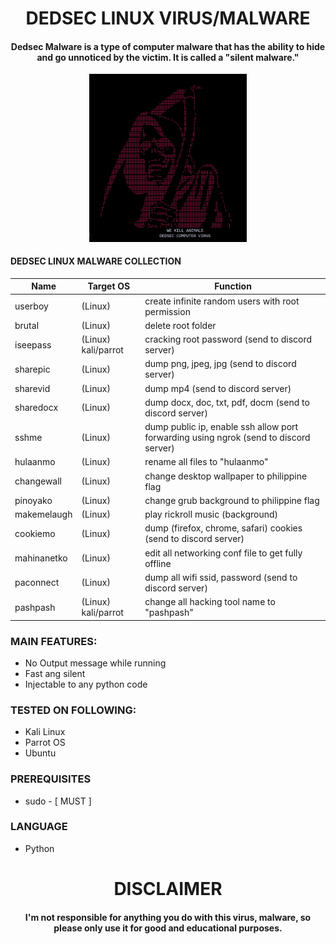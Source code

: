<h1 align='center'>DEDSEC LINUX VIRUS/MALWARE</h1>
<h4 align='center'> Dedsec Malware is a type of computer malware that has the ability to hide and go unnoticed by the victim. It is called a "silent malware." </h4>

<p align="center">
<img src="https://github.com/0xbitx/Dedsec-linux-virus/blob/main/banner.png" width="50%" height="50%">
</p>

#### DEDSEC LINUX MALWARE COLLECTION

|      Name                        |      Target OS     |      Function      |
|------------------------------|--------------------|--------------------|
| userboy            |   (Linux)          | create infinite random users with root permission |
| brutal             | (Linux)                | delete root folder |
| iseepass             | (Linux) kali/parrot                | cracking root password (send to discord server) |
| sharepic             | (Linux)                | dump png, jpeg, jpg (send to discord server) |
| sharevid             | (Linux)                | dump mp4 (send to discord server) |
| sharedocx             | (Linux)                | dump docx, doc, txt, pdf, docm (send to discord server) |
| sshme             | (Linux)                | dump public ip, enable ssh allow port forwarding using ngrok (send to discord server) |
| hulaanmo             | (Linux)                | rename all files to "hulaanmo" |
| changewall             | (Linux)                | change desktop wallpaper to philippine flag |
| pinoyako             | (Linux)                | change grub background to philippine flag  |
| makemelaugh             | (Linux)                | play rickroll music (background) |
| cookiemo             | (Linux)                | dump (firefox, chrome, safari) cookies (send to discord server) | 
| mahinanetko             | (Linux)                | edit all networking conf file to get fully offline |
| paconnect             | (Linux)                | dump all wifi ssid, password (send to discord server) |
| pashpash             | (Linux) kali/parrot               | change all hacking tool name to "pashpash" |

### MAIN FEATURES:
* No Output message while running
* Fast ang silent
* Injectable to any python code

### TESTED ON FOLLOWING:
* Kali Linux
* Parrot OS
* Ubuntu

### PREREQUISITES
* sudo - [ MUST ]

### LANGUAGE 
* Python

<h1 align="center"> DISCLAIMER </h1>

<h4 align="center">I'm not responsible for anything you do with this virus, malware, so please only use it for good and educational purposes. </h4>
